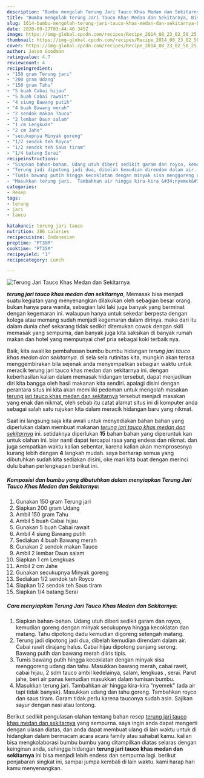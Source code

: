 ```yaml
---
description: "Bumbu mengolah Terung Jari Tauco Khas Medan dan Sekitarnya, Bisa Manjain Lidah"
title: "Bumbu mengolah Terung Jari Tauco Khas Medan dan Sekitarnya, Bisa Manjain Lidah"
slug: 1614-bumbu-mengolah-terung-jari-tauco-khas-medan-dan-sekitarnya-bisa-manjain-lidah
date: 2020-09-27T03:44:40.345Z
image: https://img-global.cpcdn.com/recipes/Recipe_2014_08_23_02_50_25_644_60faf16416538b9ee7f9/751x532cq70/terung-jari-tauco-khas-medan-dan-sekitarnya-foto-resep-utama.jpg
thumbnail: https://img-global.cpcdn.com/recipes/Recipe_2014_08_23_02_50_25_644_60faf16416538b9ee7f9/751x532cq70/terung-jari-tauco-khas-medan-dan-sekitarnya-foto-resep-utama.jpg
cover: https://img-global.cpcdn.com/recipes/Recipe_2014_08_23_02_50_25_644_60faf16416538b9ee7f9/751x532cq70/terung-jari-tauco-khas-medan-dan-sekitarnya-foto-resep-utama.jpg
author: Jason Goodman
ratingvalue: 4.7
reviewcount: 4
recipeingredient:
- "150 gram Terung jari"
- "200 gram Udang"
- "150 gram Tahu"
- "5 buah Cabai hijau"
- "5 buah Cabai rawait"
- "4 siung Bawang putih"
- "4 buah Bawang merah"
- "2 sendok makan Tauco"
- "2 lembar Daun salam"
- "1 cm Lengkuas"
- "2 cm Jahe"
- "secukupnya Minyak goreng"
- "1/2 sendok teh Royco"
- "1/2 sendok teh Saus tiram"
- "1/4 batang Serai"
recipeinstructions:
- "Siapkan bahan-bahan. Udang utuh diberi sedikit garam dan royco, kemudian goreng dengan minyak secukupnya hingga kecoklatan dan matang.  Tahu dipotong dadu kemudian digoreng setengah matang."
- "Terung jadi dipotong jadi dua, dibelah kemudian direndam dalam air.  Cabai rawit dirajang halus.  Cabai hijau dipotong panjang serong.  Bawang putih dan bawang merah diiris tipis."
- "Tumis bawang putih hingga kecoklatan dengan minyak sisa menggoreng udang dan tahu. Masukkan bawang merah, cabai rawit, cabai hijau, 2 sdm tauco ambil kedelainya, salam, lengkuas , serai.  Parut jahe, beri air panas kemudian masukkan dalam tumisan bumbu."
- "Masukkan terung jari.  Tambahkan air hingga kira-kira &#34;nyemek&#34; (ada air tapi tidak banyak).  Masukkan udang dan tahu goreng.  Tambahkan royco dan saus tiram.  Garam tidak perlu karena tauconya sudah asin.  Sajikan sayur dengan nasi atau lontong."
categories:
- Resep
tags:
- terung
- jari
- tauco

katakunci: terung jari tauco 
nutrition: 286 calories
recipecuisine: Indonesian
preptime: "PT38M"
cooktime: "PT35M"
recipeyield: "1"
recipecategory: Lunch

---
```



![Terung Jari Tauco Khas Medan dan Sekitarnya](https://img-global.cpcdn.com/recipes/Recipe_2014_08_23_02_50_25_644_60faf16416538b9ee7f9/751x532cq70/terung-jari-tauco-khas-medan-dan-sekitarnya-foto-resep-utama.jpg)

<b><i>terung jari tauco khas medan dan sekitarnya</i></b>, Memasak bisa menjadi suatu kegiatan yang menyenangkan dilakukan oleh sebagian besar orang. bukan hanya para wanita, sebagian laki laki juga banyak yang berminat dengan kegemaran ini. walaupun hanya untuk sekedar berpesta dengan kolega atau memang sudah menjadi kegemaran dalam dirinya. maka dari itu dalam dunia chef sekarang tidak sedikit ditemukan cowok dengan skill memasak yang sempurna, dan banyak juga kita saksikan di banyak rumah makan dan hotel yang mempunyai chef pria sebagai koki terbaik nya.



Baik, kita awali ke pembahasan bumbu bumbu hidangan <i>terung jari tauco khas medan dan sekitarnya</i>. di sela sela rutinitas kita, mungkin akan terasa menggembirakan bila sejenak anda menyempatkan sebagian waktu untuk meracik terung jari tauco khas medan dan sekitarnya ini. dengan keberhasilan kalian dalam memasak hidangan tersebut, dapat menjadikan diri kita bangga oleh hasil makanan kita sendiri. apalagi disini dengan perantara situs ini kita akan memiliki pedoman untuk mengolah masakan <u>terung jari tauco khas medan dan sekitarnya</u> tersebut menjadi masakan yang enak dan nikmat, oleh sebab itu catat alamat situs ini di komputer anda sebagai salah satu rujukan kita dalam meracik hidangan baru yang nikmat.


Saat ini langsung saja kita awali untuk menyediakan bahan bahan yang diperlukan dalam membuat makanan <u><i>terung jari tauco khas medan dan sekitarnya</i></u> ini. setidaknya diperlukan <b>15</b> bahan bahan yang diperuntuk kan untuk olahan ini. biar nanti dapat tercapai rasa yang endess dan nikmat. dan juga sempatkan waktu kalian sebentar, karena kalian akan memprosesnya kurang lebih dengan <b>4</b> langkah mudah. saya berharap semua yang dibutuhkan sudah kita sediakan disini, oke mari kita buat dengan merinci dulu bahan perlengkapan berikut ini.

<!--inarticleads1-->

##### Komposisi dan bumbu yang dibutuhkan dalam menyiapkan Terung Jari Tauco Khas Medan dan Sekitarnya:

1. Gunakan 150 gram Terung jari
1. Siapkan 200 gram Udang
1. Ambil 150 gram Tahu
1. Ambil 5 buah Cabai hijau
1. Gunakan 5 buah Cabai rawait
1. Ambil 4 siung Bawang putih
1. Sediakan 4 buah Bawang merah
1. Gunakan 2 sendok makan Tauco
1. Ambil 2 lembar Daun salam
1. Siapkan 1 cm Lengkuas
1. Ambil 2 cm Jahe
1. Gunakan secukupnya Minyak goreng
1. Sediakan 1/2 sendok teh Royco
1. Siapkan 1/2 sendok teh Saus tiram
1. Siapkan 1/4 batang Serai




<!--inarticleads2-->

##### Cara menyiapkan Terung Jari Tauco Khas Medan dan Sekitarnya:

1. Siapkan bahan-bahan. Udang utuh diberi sedikit garam dan royco, kemudian goreng dengan minyak secukupnya hingga kecoklatan dan matang.  Tahu dipotong dadu kemudian digoreng setengah matang.
1. Terung jadi dipotong jadi dua, dibelah kemudian direndam dalam air.  Cabai rawit dirajang halus.  Cabai hijau dipotong panjang serong.  Bawang putih dan bawang merah diiris tipis.
1. Tumis bawang putih hingga kecoklatan dengan minyak sisa menggoreng udang dan tahu. Masukkan bawang merah, cabai rawit, cabai hijau, 2 sdm tauco ambil kedelainya, salam, lengkuas , serai.  Parut jahe, beri air panas kemudian masukkan dalam tumisan bumbu.
1. Masukkan terung jari.  Tambahkan air hingga kira-kira &#34;nyemek&#34; (ada air tapi tidak banyak).  Masukkan udang dan tahu goreng.  Tambahkan royco dan saus tiram.  Garam tidak perlu karena tauconya sudah asin.  Sajikan sayur dengan nasi atau lontong.




Berikut sedikit pengulasan olahan tentang bahan resep <u>terung jari tauco khas medan dan sekitarnya</u> yang sempurna. saya ingin anda dapat mengerti dengan ulasan diatas, dan anda dapat membuat ulang di lain waktu untuk di hidangkan dalam bermacam acara acara family atau sahabat kamu. kalian bisa mengkolaborasi bumbu bumbu yang ditampilkan diatas selaras dengan keinginan anda, sehingga hidangan <b>terung jari tauco khas medan dan sekitarnya</b> ini bisa menjadi lebih endess dan sempurna lagi. berikut penjabaran singkat ini, sampai jumpa kembali di lain waktu. kami harap hari kamu menyenangkan.
